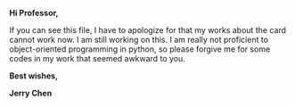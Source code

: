 **Hi Professor,**

If you can see this file, I have to apologize for that my works about the card cannot work now. I am still working on this. I am really not proficient to object-oriented programming in python, so please forgive me for some codes in my work that seemed awkward to you.

**Best wishes,**

**Jerry Chen**